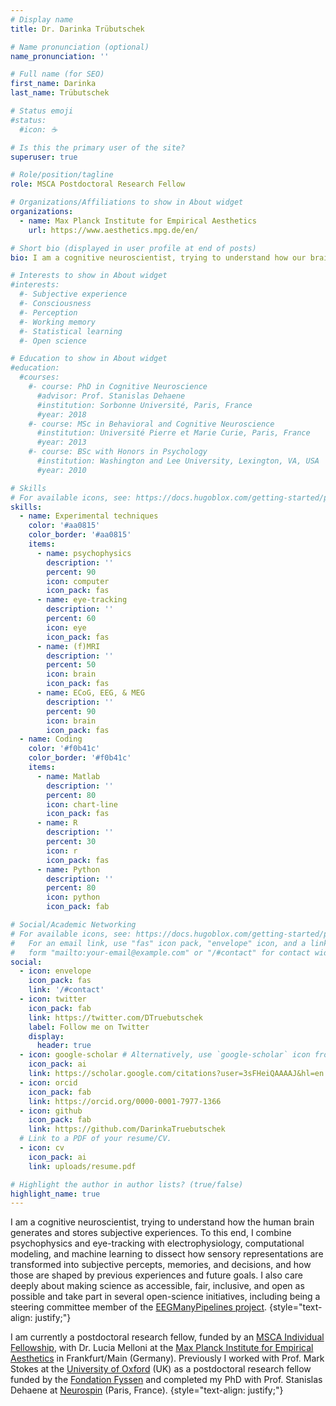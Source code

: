 ```yaml
---
# Display name
title: Dr. Darinka Trübutschek

# Name pronunciation (optional)
name_pronunciation: ''

# Full name (for SEO)
first_name: Darinka
last_name: Trübutschek

# Status emoji
#status:
  #icon: ☕️

# Is this the primary user of the site?
superuser: true

# Role/position/tagline
role: MSCA Postdoctoral Research Fellow

# Organizations/Affiliations to show in About widget
organizations:
  - name: Max Planck Institute for Empirical Aesthetics
    url: https://www.aesthetics.mpg.de/en/

# Short bio (displayed in user profile at end of posts)
bio: I am a cognitive neuroscientist, trying to understand how our brain generates and stores subjective experience. Beyond that, I am also a newly minted mother *2.

# Interests to show in About widget
#interests:
  #- Subjective experience
  #- Consciousness
  #- Perception
  #- Working memory
  #- Statistical learning
  #- Open science

# Education to show in About widget
#education:
  #courses:
    #- course: PhD in Cognitive Neuroscience
      #advisor: Prof. Stanislas Dehaene
      #institution: Sorbonne Université, Paris, France
      #year: 2018
    #- course: MSc in Behavioral and Cognitive Neuroscience
      #institution: Université Pierre et Marie Curie, Paris, France
      #year: 2013
    #- course: BSc with Honors in Psychology
      #institution: Washington and Lee University, Lexington, VA, USA
      #year: 2010

# Skills
# For available icons, see: https://docs.hugoblox.com/getting-started/page-builder/#icons
skills:
  - name: Experimental techniques
    color: '#aa0815'
    color_border: '#aa0815'
    items:
      - name: psychophysics
        description: ''
        percent: 90
        icon: computer
        icon_pack: fas
      - name: eye-tracking
        description: ''
        percent: 60
        icon: eye
        icon_pack: fas
      - name: (f)MRI
        description: ''
        percent: 50
        icon: brain
        icon_pack: fas
      - name: ECoG, EEG, & MEG
        description: ''
        percent: 90
        icon: brain
        icon_pack: fas
  - name: Coding
    color: '#f0b41c'
    color_border: '#f0b41c'
    items:
      - name: Matlab
        description: ''
        percent: 80
        icon: chart-line
        icon_pack: fas
      - name: R
        description: ''
        percent: 30
        icon: r
        icon_pack: fas
      - name: Python
        description: ''
        percent: 80
        icon: python
        icon_pack: fab

# Social/Academic Networking
# For available icons, see: https://docs.hugoblox.com/getting-started/page-builder/#icons
#   For an email link, use "fas" icon pack, "envelope" icon, and a link in the
#   form "mailto:your-email@example.com" or "/#contact" for contact widget.
social:
  - icon: envelope
    icon_pack: fas
    link: '/#contact'
  - icon: twitter
    icon_pack: fab
    link: https://twitter.com/DTruebutschek
    label: Follow me on Twitter
    display:
      header: true
  - icon: google-scholar # Alternatively, use `google-scholar` icon from `ai` icon pack
    icon_pack: ai
    link: https://scholar.google.com/citations?user=3sFHeiQAAAAJ&hl=en
  - icon: orcid
    icon_pack: fab
    link: https://orcid.org/0000-0001-7977-1366
  - icon: github
    icon_pack: fab
    link: https://github.com/DarinkaTruebutschek
  # Link to a PDF of your resume/CV.
  - icon: cv
    icon_pack: ai
    link: uploads/resume.pdf

# Highlight the author in author lists? (true/false)
highlight_name: true
---
```


I am a cognitive neuroscientist, trying to understand how the human brain generates and stores subjective experiences. To this end, I combine psychophysics and eye-tracking with electrophysiology, computational modeling, and machine learning to dissect how sensory representations are transformed into subjective percepts, memories, and decisions, and how those are shaped by previous experiences and future goals. I also care deeply about making science as accessible, fair, inclusive, and open as possible and take part in several open-science initiatives, including being a steering committee member of the [EEGManyPipelines project](https://www.eegmanypipelines.org/).
{style="text-align: justify;"}

I am currently a postdoctoral research fellow, funded by an [MSCA Individual Fellowship](https://cordis.europa.eu/project/id/101023805), with Dr. Lucia Melloni at the [Max Planck Institute for Empirical Aesthetics](https://www.aesthetics.mpg.de/en/research/research-group-neural-circuits-consciousness-and-cognition.html) in Frankfurt/Main (Germany). Previously I worked with Prof. Mark Stokes at the [University of Oxford](https://www.psy.ox.ac.uk/news/in-memoriam-mark-stokes) (UK) as a postdoctoral research fellow funded by the [Fondation Fyssen](https://www.fondationfyssen.fr/en/) and completed my PhD with Prof. Stanislas Dehaene at [Neurospin](https://www.unicog.org/) (Paris, France).
{style="text-align: justify;"}
